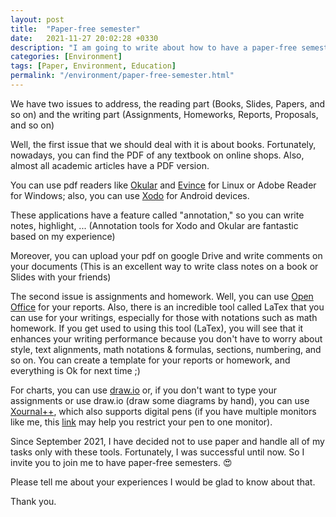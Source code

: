 ```yaml
---
layout: post
title:  "Paper-free semester"
date:   2021-11-27 20:02:28 +0330
description: "I am going to write about how to have a paper-free semester."
categories: [Environment]
tags: [Paper, Environment, Education]
permalink: "/environment/paper-free-semester.html"
---
```


We have two issues to address, the reading part (Books, Slides, Papers, and so on) and the writing part (Assignments, Homeworks, Reports, Proposals, and so on)


Well, the first issue that we should deal with it is about books. Fortunately, nowadays, you can find the PDF of any textbook on online shops. Also, almost all academic articles have a PDF version.

You can use pdf readers like [Okular](https://okular.kde.org/) and [Evince](https://wiki.gnome.org/Apps/Evince) for Linux or Adobe Reader for Windows; also, you can use [Xodo](https://play.google.com/store/apps/details?id=com.xodo.pdf.reader&hl=en&gl=US) for Android devices.

These applications have a feature called "annotation," so you can write notes, highlight, ... (Annotation tools for Xodo and Okular are fantastic based on my experience)


Moreover, you can upload your pdf on google Drive and write comments on your documents (This is an excellent way to write class notes on a book or Slides with your friends)


The second issue is assignments and homework. Well, you can use [Open Office](https://www.openoffice.org/download/) for your reports. Also, there is an incredible tool called LaTex that you can use for your writings, especially for those with notations such as math homework. If you get used to using this tool (LaTex), you will see that it enhances your writing performance because you don't have to worry about style, text alignments, math notations & formulas, sections, numbering, and so on. You can create a template for your reports or homework, and everything is Ok for next time ;)

For charts, you can use [draw.io](https://app.diagrams.net/) or, if you don't want to type your assignments or use draw.io (draw some diagrams by hand), you can use [Xournal++](https://github.com/xournalpp/xournalpp), which also supports digital pens (if you have multiple monitors like me, this [link](https://gist.github.com/alifa98/a3d21b559fa850cc894dad72e31ced02) may help you restrict your pen to one monitor).


Since September 2021, I have decided not to use paper and handle all of my tasks only with these tools. Fortunately, I was successful until now. So I invite you to join me to have paper-free semesters. 😍


Please tell me about your experiences I would be glad to know about that.



Thank you.

